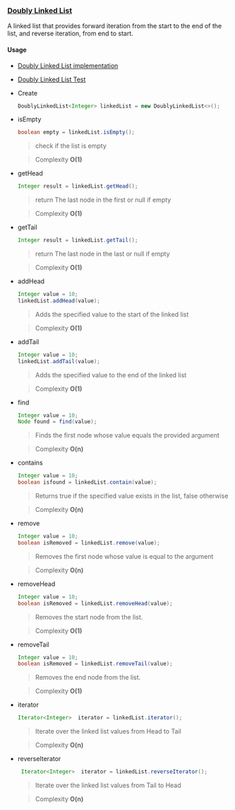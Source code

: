 ### [Doubly Linked List](DoublyLinkedList.java)

A linked list that provides forward iteration from the start to the end of the list,
and reverse iteration, from end to start.

#### Usage

- [Doubly Linked List implementation](DoublyLinkedListTest.java)
- [Doubly Linked List Test](DoublyLinkedListTest.java)
- Create
    ```java
    DoublyLinkedList<Integer> linkedList = new DoublyLinkedList<>();
    ```

- isEmpty
  ```java
  boolean empty = linkedList.isEmpty();
  ```
  > check if the list is empty

  > Complexity **O(1)**

- getHead
  ```java
  Integer result = linkedList.getHead();
  ```
  > return The last node in the first or null if empty

  > Complexity **O(1)**

- getTail
  ```java
  Integer result = linkedList.getTail();
  ```
  > return The last node in the last or null if empty

  > Complexity **O(1)**

- addHead
  ```java
  Integer value = 10;
  linkedList.addHead(value);
  ```
  > Adds the specified value to the start of the linked list

  > Complexity **O(1)**

- addTail
  ```java
  Integer value = 10;
  linkedList.addTail(value);
  ```
  > Adds the specified value to the end of the linked list

  > Complexity **O(1)**

- find
  ```java
  Integer value = 10;
  Node found = find(value);
  ```
  > Finds the first node whose value equals the provided argument

  > Complexity **O(n)**

- contains
  ```java
  Integer value = 10;
  boolean isfound = linkedList.contain(value);
  ```
  > Returns true if the specified value exists in the list, false otherwise

  > Complexity **O(n)**

- remove
  ```java
  Integer value = 10;
  boolean isRemoved = linkedList.remove(value);
  ```
  > Removes the first node whose value is equal to the argument

  > Complexity **O(n)**

- removeHead
  ```java
  Integer value = 10;
  boolean isRemoved = linkedList.removeHead(value);
  ```
  > Removes the start node from the list.

  > Complexity **O(1)**

- removeTail
  ```java
  Integer value = 10;
  boolean isRemoved = linkedList.removeTail(value);
  ```
  > Removes the end node from the list.

  > Complexity **O(1)**

- iterator
  ```java
  Iterator<Integer>  iterator = linkedList.iterator();
  ```
  > Iterate over the linked list values from Head to Tail

  > Complexity **O(n)**

- reverseIterator
  ```java
   Iterator<Integer>  iterator = linkedList.reverseIterator();
  ```
  > Iterate over the linked list values from Tail to Head

  > Complexity **O(n)**
  